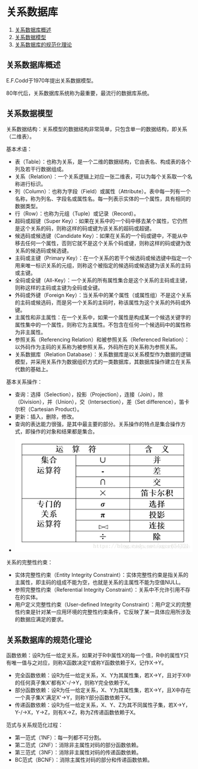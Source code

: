 # 关系数据库

1.  [关系数据库概述](#关系数据库概述)
2.  [关系数据模型](#关系数据模型)
3.  [关系数据库的规范化理论](#关系数据库的规范化理论)

## 关系数据库概述

E.F.Codd于1970年提出关系数据模型。

80年代后，关系数据库系统称为最重要，最流行的数据库系统。

## 关系数据模型

关系数据结构：关系模型的数据结构非常简单，只包含单一的数据结构，即关系（二维表）。

基本术语：

*   表（Table）：也称为关系，是一个二维的数据结构，它由表名、构成表的各个列及若干行数据组成。
*   关系（Relation）：一个关系逻辑上对应一张二维表，可以为每个关系取一个名称进行标识。
*   列（Column）：也称为字段（Field）或属性（Attribute）。表中每一列有一个名称，称为列名、字段名或属性名。每一列表示实体的一个属性，具有相同的数据类型。
*   行（Row）：也称为元组（Tuple）或记录（Record）。
*   超码或超键（Super Key）：如果在关系中的一个码中移去某个属性，它仍然是这个关系的码，则称这样的码或键为该关系的超码或超键。
*   候选码或候选键（Candidate Key）：如果在关系的一个码或键中，不能从中移去任何一个属性，否则它就不是这个关系个码或键，则称这样的码或键为改关系的候选码或候选键。
*   主码或主键（Primary Key）：在一个关系的若干个候选码或候选键中指定一个用来唯一标识关系的元组，则称这个被指定的候选码或候选键为该关系的主码或主键。
*   全码或全键（All-Key）：一个关系的所有属性集合是这个关系的主码或主键，则称这样的主码或主键为全码或全键。
*   外码或外键（Foreign Key）：当关系中的某个属性（或属性组）不是这个关系的主码或候选码，而是另一个关系的主码时，称该属性为这个关系的外码或外键。
*   主属性和非主属性：在一个关系中，如果一个属性是构成某一个候选关键字的属性集中的一个属性，则称它为主属性。不包含在任何一个候选码中的属性称为非主属性。
*   参照关系（Referencing Relation）和被参照关系（Referenced Relation）：以外码作为主码的关系称为被参照关系，外码所在的关系称为参照关系。
*   关系数据库（Relation Database）：关系数据库是以关系模型作为数据的逻辑模型，并采用关系作为数据组织方式的一类数据库，其数据库操作建立在关系代数的基础上。

基本关系操作：

*   查询：选择（Selection），投影（Projection），连接（Join），除（Division），并（Union），交（Intersection），差（Set difference），笛卡尔积（Cartesian Product）。
*   更新：插入，删除，修改。
*   查询的表达能力很强，是其中最主要的部分。关系操作的特点是集合操作方式，即操作的对象和结果都是集合。
*   ![关系运算符](resources/relational_operator.png)

关系的完整性约束：

*   实体完整性约束（Entity Integrity Constraint）：实体完整性约束是指关系的主属性，即主码的组成不能为空，也就是关系的主属性不能为空值NULL。
*   参照完整性约束（Referential Integrity Constraint）：关系中不允许引用不存在的实体。
*   用户定义完整性约束（User-defined Integrity Constraint）：用户定义的完整性约束是针对某一应用环境的完整性约束条件，它反映了某一具体应用所涉及的数据应满足的要求。

## 关系数据库的规范化理论

函数依赖：设R为任一给定关系，如果对于R中属性X的每一个值，R中的属性Y只有唯一值与之对应，则称X函数决定Y或称Y函数依赖于X，记作X->Y。

*   完全函数依赖：设R为任一给定关系，X、Y为其属性集，若X->Y，且对于X中的任何真子集X'都有X'-/->Y，则称Y完全依赖于X。
*   部分函数依赖：设R为任一给定关系，X、Y为其属性集，若X->Y，且X中存在一个真子集X'满足X'->Y，则称Y部分函数依赖于X。
*   传递函数依赖：设R为任一给定关系，X、Y、Z为其不同属性子集，若X->Y，Y-/->X，Y->Z，则有X->Z，称为Z传递函数依赖于X。

范式与关系规范化过程：

*   第一范式（1NF）：每一列都不可分割。
*   第二范式（2NF）：消除非主属性对码的部分函数依赖。
*   第三范式（3NF）：消除非主属性对码的传递函数依赖。
*   BC范式（BCNF）：消除主属性对码的部分和传递函数依赖。
